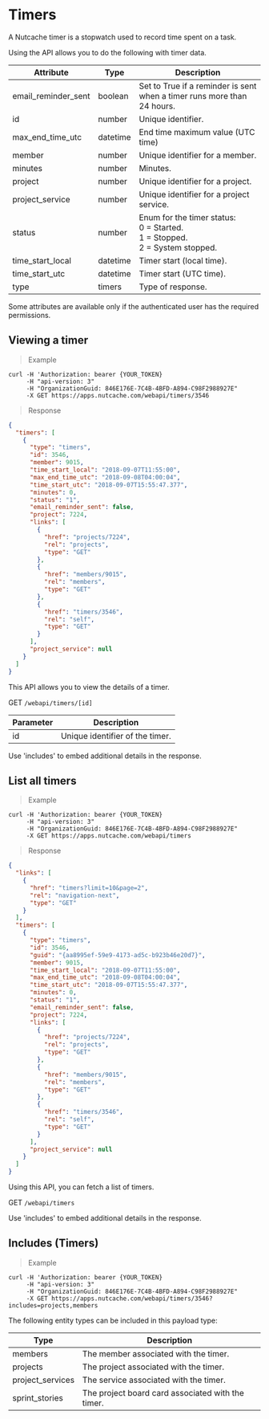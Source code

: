 # Timers

A Nutcache timer is a stopwatch used to record time spent on a task.

Using the API allows you to do the following with timer data.

| Attribute           | Type     | Description                                                                             |
|---------------------|----------|-----------------------------------------------------------------------------------------|
| email_reminder_sent | boolean  | Set to True if a reminder is sent when a timer runs more than 24 hours.                 |
| id                  | number   | Unique identifier.                                                                      |
| max_end_time_utc    | datetime | End time maximum value (UTC time)                                                       |
| member              | number   | Unique identifier for a member.                                                         |
| minutes             | number   | Minutes.                                                                                |
| project             | number   | Unique identifier for a project.                                                        |
| project_service     | number   | Unique identifier for a project service.                                                |
| status              | number   | Enum for the timer status: </br>0 = Started. </br>1 = Stopped. </br>2 = System stopped. |
| time_start_local    | datetime | Timer start (local time).                                                               |
| time_start_utc      | datetime | Timer start (UTC time).                                                                 |
| type                | timers   | Type of response.                                                                       |

<aside class="notice">
  Some attributes are available only if the authenticated user has the required permissions.
</aside> 

## Viewing a timer

>Example

```shell
curl -H 'Authorization: bearer {YOUR_TOKEN}  
     -H "api-version: 3" 
	 -H "OrganizationGuid: 846E176E-7C4B-4BFD-A894-C98F2988927E" 
	 -X GET https://apps.nutcache.com/webapi/timers/3546
```
>Response

```json
{
  "timers": [
    {
      "type": "timers",
      "id": 3546,
      "member": 9015,
      "time_start_local": "2018-09-07T11:55:00",
      "max_end_time_utc": "2018-09-08T04:00:04",
      "time_start_utc": "2018-09-07T15:55:47.377",
      "minutes": 0,
      "status": "1",
      "email_reminder_sent": false,
      "project": 7224,
      "links": [
        {
          "href": "projects/7224",
          "rel": "projects",
          "type": "GET"
        },
        {
          "href": "members/9015",
          "rel": "members",
          "type": "GET"
        },
        {
          "href": "timers/3546",
          "rel": "self",
          "type": "GET"
        }
      ],
      "project_service": null
    }
  ]
}
```

This API allows you to view the details of a timer.

<span class="http-method http-get">GET</span> `/webapi/timers/[id]`

| Parameter | Description                     |
|-----------|---------------------------------|
| id        | Unique identifier of the timer. |

<aside class="notice">
  Use 'includes' to embed additional details in the response.
</aside>

## List all timers

>Example

```shell
curl -H 'Authorization: bearer {YOUR_TOKEN}  
     -H "api-version: 3" 
	 -H "OrganizationGuid: 846E176E-7C4B-4BFD-A894-C98F2988927E" 
	 -X GET https://apps.nutcache.com/webapi/timers
```
>Response

```json
{
  "links": [
    {
      "href": "timers?limit=10&page=2",
      "rel": "navigation-next",
      "type": "GET"
    }
  ],
  "timers": [
    {
      "type": "timers",
      "id": 3546,
      "guid": "{aa8995ef-59e9-4173-ad5c-b923b46e20d7}",
      "member": 9015,
      "time_start_local": "2018-09-07T11:55:00",
      "max_end_time_utc": "2018-09-08T04:00:04",
      "time_start_utc": "2018-09-07T15:55:47.377",
      "minutes": 0,
      "status": "1",
      "email_reminder_sent": false,
      "project": 7224,
      "links": [
        {
          "href": "projects/7224",
          "rel": "projects",
          "type": "GET"
        },
        {
          "href": "members/9015",
          "rel": "members",
          "type": "GET"
        },
        {
          "href": "timers/3546",
          "rel": "self",
          "type": "GET"
        }
      ],
      "project_service": null
    }
  ]
}
```

Using this API, you can fetch a list of timers.

<span class="http-method http-get">GET</span> `/webapi/timers`

<aside class="notice">
  Use 'includes' to embed additional details in the response.
</aside>

## Includes (Timers)

>Example

```shell
curl -H 'Authorization: bearer {YOUR_TOKEN}  
     -H "api-version: 3" 
	 -H "OrganizationGuid: 846E176E-7C4B-4BFD-A894-C98F2988927E" 
	 -X GET https://apps.nutcache.com/webapi/timers/3546?includes=projects,members
```

The following entity types can be included in this payload type:

| Type             | Description                                       |
|------------------|---------------------------------------------------|
| members          | The member associated with the timer.             |
| projects         | The project associated with the timer.            |
| project_services | The service associated with the timer.            |
| sprint_stories   | The project board card associated with the timer. |